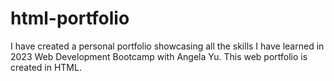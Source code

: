 # html-portfolio
I have created a personal portfolio showcasing all the skills I have learned in 2023 Web Development Bootcamp with Angela Yu. This web portfolio is created in HTML.
